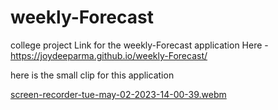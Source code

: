 # weekly-Forecast
college project
Link for the weekly-Forecast application Here -https://joydeeparma.github.io/weekly-Forecast/

here is the small clip for this application

[screen-recorder-tue-may-02-2023-14-00-39.webm](https://user-images.githubusercontent.com/132281418/235618187-020cd5d9-3259-42b4-9b1f-419f09bf8f3f.webm)

